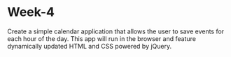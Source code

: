 # Week-4
 Create a simple calendar application that allows the user to save events for each hour of the day. This app will run in the browser and feature dynamically updated HTML and CSS powered by jQuery.
